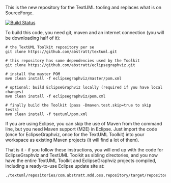 This is the new repository for the TextUML tooling and replaces what is on SourceForge.

[![Build Status](https://textuml.ci.cloudbees.com/buildStatus/icon?job=textuml-toolkit)](https://textuml.ci.cloudbees.com/job/textuml-toolkit/)

To build this code, you need git, maven and an internet connection (you will be downloading half of it):

    # the TextUML Toolkit repository per se
    git clone https://github.com/abstratt/textuml.git
 
    # this repository has some dependencies used by the Toolkit
    git clone https://github.com/abstratt/eclipsegraphviz.git
 
    # install the master POM
    mvn clean install -f eclipsegraphviz/master/pom.xml
 
    # optional: build EclipseGraphviz locally (required if you have local changes)
    mvn clean install -f eclipsegraphviz/pom.xml

    # finally build the Toolkit (pass -Dmaven.test.skip=true to skip tests)
    mvn clean install -f textuml/pom.xml

If you are using Eclipse, you can skip the use of Maven from the command line, but you need Maven support (M2E) in Eclipse. Just import the code (once for EclipseGraphviz, once for the TextUML Toolkit) into your workspace as existing Maven projects (it will find a lot of them).

That is it - if you follow these instructions, you will end up with the code for EclipseGraphviz and TextUML Toolkit as sibling directories, and you now have the entire TextUML Toolkit and EclipseGraphviz projects compiled, including a ready-to-use Eclipse update site at:

    ./textuml/repositories/com.abstratt.mdd.oss.repository/target/repository
